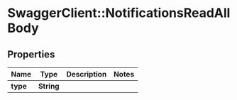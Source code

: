 # SwaggerClient::NotificationsReadAllBody

## Properties
Name | Type | Description | Notes
------------ | ------------- | ------------- | -------------
**type** | **String** |  | 

